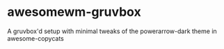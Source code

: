 # awesomewm-gruvbox
A gruvbox'd setup with minimal tweaks of the powerarrow-dark theme in awesome-copycats
